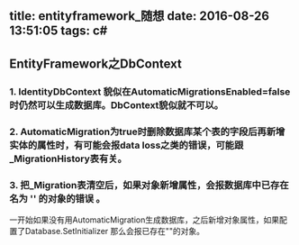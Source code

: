 title: entityframework_随想
date: 2016-08-26 13:51:05
tags: c#
---

## EntityFramework之DbContext
### 1. IdentityDbContext 貌似在AutomaticMigrationsEnabled=false时仍然可以生成数据库。DbContext貌似就不可以。

### 2. AutomaticMigration为true时删除数据库某个表的字段后再新增实体的属性时，有可能会报data loss之类的错误，可能跟_MigrationHistory表有关。

### 3. 把_Migration表清空后，如果对象新增属性，会报数据库中已存在名为 '' 的对象的错误 。

一开始如果没有用AutomaticMigration生成数据库，之后新增对象属性，如果配置了Database.SetInitializer 那么会报已存在""的对象。

